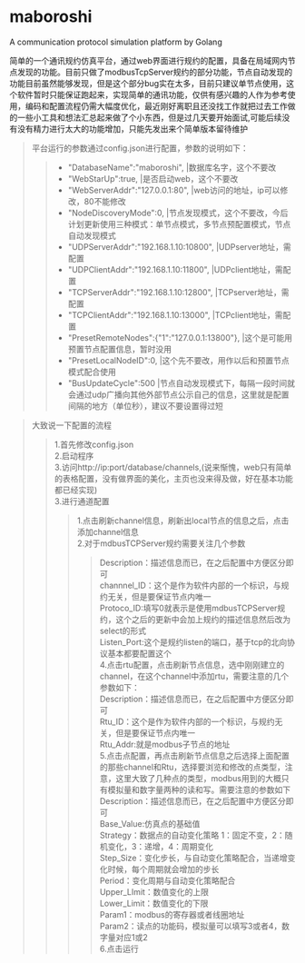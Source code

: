 # maboroshi
A communication protocol simulation platform by Golang

简单的一个通讯规约仿真平台，通过web界面进行规约的配置，具备在局域网内节点发现的功能。目前只做了modbusTcpServer规约的部分功能，节点自动发现的功能目前虽然能够发现，但是这个部分bug实在太多，目前只建议单节点使用，这个软件暂时只能保证跑起来，实现简单的通讯功能，仅供有感兴趣的人作为参考使用，编码和配置流程仍需大幅度优化，最近刚好离职且还没找工作就把过去工作做的一些小工具和想法汇总起来做了个小东西，但是过几天要开始面试,可能后续没有没有精力进行太大的功能增加，只能先发出来个简单版本留待维护  
>平台运行的参数通过config.json进行配置，参数的说明如下：  
>>* "DatabaseName":"maboroshi",                  |数据库名字，这个不要改  
>>* "WebStarUp":true,                            |是否启动web，这个不要改  
>>* "WebServerAddr":"127.0.0.1:80",              |web访问的地址，ip可以修改，80不能修改  
>>* "NodeDiscoveryMode":0,                       |节点发现模式，这个不要改，今后计划更新使用三种模式：单节点模式，多节点预配置模式，节点自动发现模式  
>>* "UDPServerAddr":"192.168.1.10:10800",        |UDPserver地址，需配置  
>>* "UDPClientAddr":"192.168.1.10:11800",        |UDPclient地址，需配置  
>>* "TCPServerAddr":"192.168.1.10:12800",        |TCPserver地址，需配置  
>>* "TCPClientAddr":"192.168.1.10:13000",        |TCPclient地址，需配置  
>>* "PresetRemoteNodes":{"1":"127.0.0.1:13800"}, |这个是可能用预置节点配置信息，暂时没用  
>>* "PresetLocalNodeID":0,                       |这个先不要改，用作以后和预置节点模式配合使用  
>>* "BusUpdateCycle":500                         |节点自动发现模式下，每隔一段时间就会通过udp广播向其他外部节点公示自己的信息，这里就是配置间隔的地方（单位秒），建议不要设置得过短  

>大致说一下配置的流程  
>>1.首先修改config.json  
>>2.启动程序  
>>3.访问http://ip:port/database/channels,(说来惭愧，web只有简单的表格配置，没有做界面的美化，主页也没来得及做，好在基本功能都已经实现)  
>>3.进行通道配置  
>>>1.点击刷新channel信息，刷新出local节点的信息之后，点击添加channel信息  
>>>2.对于mdbusTCPServer规约需要关注几个参数  
>>>>Description：描述信息而已，在之后配置中方便区分即可   
>>>>channnel_ID：这个是作为软件内部的一个标识，与规约无关，但是要保证节点内唯一  
>>>>Protoco_ID:填写0就表示是使用mdbusTCPServer规约，这个之后的更新中会加上规约的描述信息然后改为select的形式   
>>>>Listen_Port:这个是规约listen的端口，基于tcp的北向协议基本都要配置这个  
>>4.点击rtu配置，点击刷新节点信息，选中刚刚建立的channel，在这个channel中添加rtu，需要注意的几个参数如下：  
>>>Description：描述信息而已，在之后配置中方便区分即可  
>>>Rtu_ID：这个是作为软件内部的一个标识，与规约无关，但是要保证节点内唯一   
>>>Rtu_Addr:就是modbus子节点的地址    
>>5.点击点配置，再点击刷新节点信息之后选择上面配置的那些channel和Rtu，选择要浏览和修改的点类型，注意，这里大致了几种点的类型，modbus用到的大概只有模拟量和数字量两种的读和写。需要注意的参数如下  
>>>Description：描述信息而已，在之后配置中方便区分即可  
>>>Base_Value:仿真点的基础值  
>>>Strategy：数据点的自动变化策略 1：固定不变，2：随机变化，3：递增，4：周期变化  
>>>Step_Size：变化步长，与自动变化策略配合，当递增变化时候，每个周期就会增加的步长  
>>>Period：变化周期与自动变化策略配合  
>>>Upper_LImit：数值变化的上限  
>>>Lower_Limit：数值变化的下限  
>>>Param1：modbus的寄存器或者线圈地址  
>>>Param2：读点的功能码，模拟量可以填写3或者4，数字量对应1或2  
>>6.点击运行  
